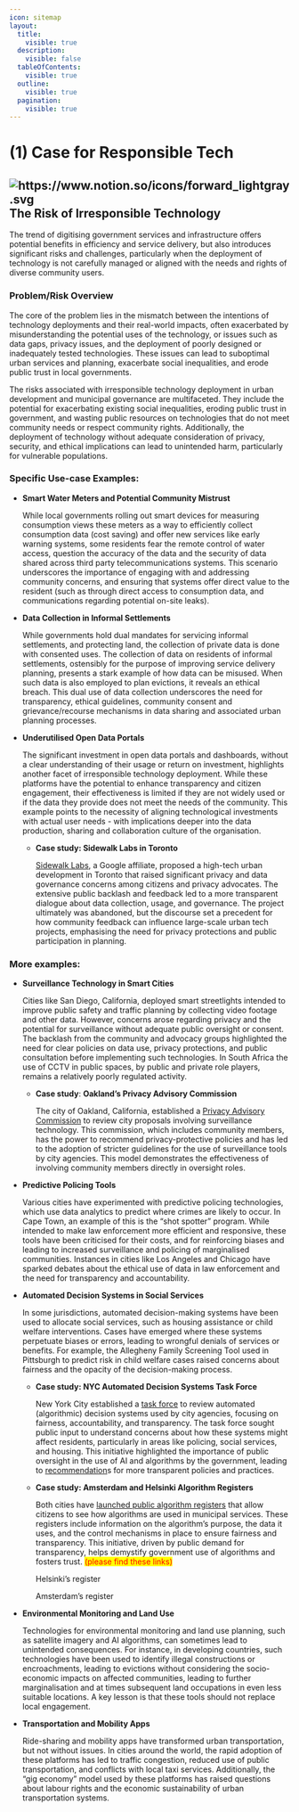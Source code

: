 ```yaml
---
icon: sitemap
layout:
  title:
    visible: true
  description:
    visible: false
  tableOfContents:
    visible: true
  outline:
    visible: true
  pagination:
    visible: true
---
```


# (1) Case for Responsible Tech

## <img src="https://www.notion.so/icons/forward_lightgray.svg" alt="https://www.notion.so/icons/forward_lightgray.svg" data-size="line"> **The Risk of Irresponsible Technology**

The trend of digitising government services and infrastructure offers potential benefits in efficiency and service delivery, but also introduces significant risks and challenges, particularly when the deployment of technology is not carefully managed or aligned with the needs and rights of diverse community users.

### **Problem/Risk Overview**

The core of the problem lies in the mismatch between the intentions of technology deployments and their real-world impacts, often exacerbated by misunderstanding the potential uses of the technology, or issues such as data gaps, privacy issues, and the deployment of poorly designed or inadequately tested technologies. These issues can lead to suboptimal urban services and planning, exacerbate social inequalities, and erode public trust in local governments.&#x20;

The risks associated with irresponsible technology deployment in urban development and municipal governance are multifaceted. They include the potential for exacerbating existing social inequalities, eroding public trust in government, and wasting public resources on technologies that do not meet community needs or respect community rights. Additionally, the deployment of technology without adequate consideration of privacy, security, and ethical implications can lead to unintended harm, particularly for vulnerable populations.

### **Specific Use-case Examples:**

*   **Smart Water Meters and Potential Community Mistrust**

    While local governments rolling out smart devices for measuring consumption views these meters as a way to efficiently collect consumption data (cost saving) and offer new services like early warning systems, some residents fear the remote control of water access, question the accuracy of the data and the security of data shared across third party telecommunications systems. This scenario underscores the importance of engaging with and addressing community concerns, and ensuring that systems offer direct value to the resident (such as through direct access to consumption data, and communications regarding potential on-site leaks).
*   **Data Collection in Informal Settlements**

    While governments hold dual mandates for servicing informal settlements, and protecting land, the collection of private data is done with consented uses. The collection of data on residents of informal settlements, ostensibly for the purpose of improving service delivery planning, presents a stark example of how data can be misused. When such data is also employed to plan evictions, it reveals an ethical breach. This dual use of data collection underscores the need for transparency, ethical guidelines, community consent and grievance/recourse mechanisms in data sharing and associated urban planning processes.
*   **Underutilised Open Data Portals**

    The significant investment in open data portals and dashboards, without a clear understanding of their usage or return on investment, highlights another facet of irresponsible technology deployment. While these platforms have the potential to enhance transparency and citizen engagement, their effectiveness is limited if they are not widely used or if the data they provide does not meet the needs of the community. This example points to the necessity of aligning technological investments with actual user needs - with implications deeper into the data production, sharing and collaboration culture of the organisation.

    *   **Case study: Sidewalk Labs in Toronto**

        [Sidewalk Labs](https://en.wikipedia.org/wiki/Sidewalk_Labs), a Google affiliate, proposed a high-tech urban development in Toronto that raised significant privacy and data governance concerns among citizens and privacy advocates. The extensive public backlash and feedback led to a more transparent dialogue about data collection, usage, and governance. The project ultimately was abandoned, but the discourse set a precedent for how community feedback can influence large-scale urban tech projects, emphasising the need for privacy protections and public participation in planning.

### More examples:

*   **Surveillance Technology in Smart Cities**

    Cities like San Diego, California, deployed smart streetlights intended to improve public safety and traffic planning by collecting video footage and other data. However, concerns arose regarding privacy and the potential for surveillance without adequate public oversight or consent. The backlash from the community and advocacy groups highlighted the need for clear policies on data use, privacy protections, and public consultation before implementing such technologies. In South Africa the use of CCTV in public spaces, by public and private role players, remains a relatively poorly regulated activity.

    *   **Case study**: **Oakland’s Privacy Advisory Commission**

        The city of Oakland, California, established a [Privacy Advisory Commission](https://www.oaklandca.gov/boards-commissions/privacy-advisory-board) to review city proposals involving surveillance technology. This commission, which includes community members, has the power to recommend privacy-protective policies and has led to the adoption of stricter guidelines for the use of surveillance tools by city agencies. This model demonstrates the effectiveness of involving community members directly in oversight roles.
*   **Predictive Policing Tools**

    Various cities have experimented with predictive policing technologies, which use data analytics to predict where crimes are likely to occur. In Cape Town, an example of this is the “shot spotter” program. While intended to make law enforcement more efficient and responsive, these tools have been criticised for their costs, and for reinforcing biases and leading to increased surveillance and policing of marginalised communities. Instances in cities like Los Angeles and Chicago have sparked debates about the ethical use of data in law enforcement and the need for transparency and accountability.
*   **Automated Decision Systems in Social Services**

    In some jurisdictions, automated decision-making systems have been used to allocate social services, such as housing assistance or child welfare interventions. Cases have emerged where these systems perpetuate biases or errors, leading to wrongful denials of services or benefits. For example, the Allegheny Family Screening Tool used in Pittsburgh to predict risk in child welfare cases raised concerns about fairness and the opacity of the decision-making process.

    *   **Case study: NYC Automated Decision Systems Task Force**

        New York City established a [task force](https://www.nyc.gov/site/adstaskforce/index.page) to review automated (algorithmic) decision systems used by city agencies, focusing on fairness, accountability, and transparency. The task force sought public input to understand concerns about how these systems might affect residents, particularly in areas like policing, social services, and housing. This initiative highlighted the importance of public oversight in the use of AI and algorithms by the government, leading to [recommendation](https://www.nyc.gov/assets/adstaskforce/downloads/pdf/ADS-Report-11192019.pdf)s for more transparent policies and practices.
    *   **Case study: Amsterdam and Helsinki Algorithm Registers**

        Both cities have [launched public algorithm registers](https://ai-regulation.com/amsterdam-and-helsinki-launch-algorithm-and-ai-register/) that allow citizens to see how algorithms are used in municipal services. These registers include information on the algorithm’s purpose, the data it uses, and the control mechanisms in place to ensure fairness and transparency. This initiative, driven by public demand for transparency, helps demystify government use of algorithms and fosters trust. <mark style="color:red;">(please find these links)</mark>

        Helsinki’s register&#x20;

        Amsterdam’s register
*   **Environmental Monitoring and Land Use**

    Technologies for environmental monitoring and land use planning, such as satellite imagery and AI algorithms, can sometimes lead to unintended consequences. For instance, in developing countries, such technologies have been used to identify illegal constructions or encroachments, leading to evictions without considering the socio-economic impacts on affected communities, leading to further marginalisation and at times subsequent land occupations in even less suitable locations. A key lesson is that these tools should not replace local engagement.
*   **Transportation and Mobility Apps**

    Ride-sharing and mobility apps have transformed urban transportation, but not without issues. In cities around the world, the rapid adoption of these platforms has led to traffic congestion, reduced use of public transportation, and conflicts with local taxi services. Additionally, the “gig economy” model used by these platforms has raised questions about labour rights and the economic sustainability of urban transportation systems.
